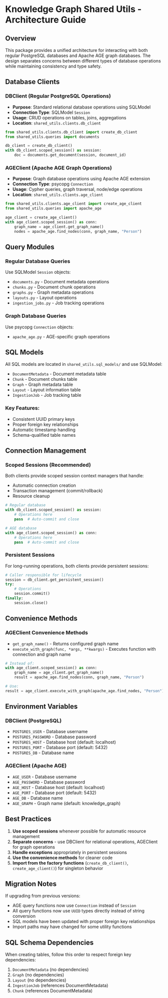 # Knowledge Graph Shared Utils - Architecture Guide

## Overview

This package provides a unified architecture for interacting with both regular PostgreSQL databases and Apache AGE graph databases. The design separates concerns between different types of database operations while maintaining consistency and type safety.

## Database Clients

### DBClient (Regular PostgreSQL Operations)
- **Purpose**: Standard relational database operations using SQLModel
- **Connection Type**: SQLModel `Session`
- **Usage**: CRUD operations on tables, joins, aggregations
- **Location**: `shared_utils.clients.db_client`

```python
from shared_utils.clients.db_client import create_db_client
from shared_utils.queries import documents

db_client = create_db_client()
with db_client.scoped_session() as session:
    doc = documents.get_document(session, document_id)
```

### AGEClient (Apache AGE Graph Operations)
- **Purpose**: Graph database operations using Apache AGE extension
- **Connection Type**: psycopg `Connection`
- **Usage**: Cypher queries, graph traversal, node/edge operations
- **Location**: `shared_utils.clients.age_client`

```python
from shared_utils.clients.age_client import create_age_client
from shared_utils.queries import apache_age

age_client = create_age_client()
with age_client.scoped_session() as conn:
    graph_name = age_client.get_graph_name()
    nodes = apache_age.find_nodes(conn, graph_name, "Person")
```

## Query Modules

### Regular Database Queries
Use SQLModel `Session` objects:
- `documents.py` - Document metadata operations
- `chunks.py` - Document chunk operations  
- `graphs.py` - Graph metadata operations
- `layouts.py` - Layout operations
- `ingestion_jobs.py` - Job tracking operations

### Graph Database Queries
Use psycopg `Connection` objects:
- `apache_age.py` - AGE-specific graph operations

## SQL Models

All SQL models are located in `shared_utils.sql_models/` and use SQLModel:
- `DocumentMetadata` - Document metadata table
- `Chunk` - Document chunks table
- `Graph` - Graph metadata table
- `Layout` - Layout information table
- `IngestionJob` - Job tracking table

### Key Features:
- Consistent UUID primary keys
- Proper foreign key relationships
- Automatic timestamp handling
- Schema-qualified table names

## Connection Management

### Scoped Sessions (Recommended)
Both clients provide scoped session context managers that handle:
- Automatic connection creation
- Transaction management (commit/rollback)
- Resource cleanup

```python
# Regular database
with db_client.scoped_session() as session:
    # Operations here
    pass  # Auto-commit and close

# AGE database  
with age_client.scoped_session() as conn:
    # Operations here
    pass  # Auto-commit and close
```

### Persistent Sessions
For long-running operations, both clients provide persistent sessions:

```python
# Caller responsible for lifecycle
session = db_client.get_persistent_session()
try:
    # Operations
    session.commit()
finally:
    session.close()
```

## Convenience Methods

### AGEClient Convenience Methods
- `get_graph_name()` - Returns configured graph name
- `execute_with_graph(func, *args, **kwargs)` - Executes function with connection and graph name

```python
# Instead of:
with age_client.scoped_session() as conn:
    graph_name = age_client.get_graph_name()
    result = apache_age.find_nodes(conn, graph_name, "Person")

# Use:
result = age_client.execute_with_graph(apache_age.find_nodes, "Person")
```

## Environment Variables

### DBClient (PostgreSQL)
- `POSTGRES_USER` - Database username
- `POSTGRES_PASSWORD` - Database password  
- `POSTGRES_HOST` - Database host (default: localhost)
- `POSTGRES_PORT` - Database port (default: 5432)
- `POSTGRES_DB` - Database name

### AGEClient (Apache AGE)
- `AGE_USER` - Database username
- `AGE_PASSWORD` - Database password
- `AGE_HOST` - Database host (default: localhost)  
- `AGE_PORT` - Database port (default: 5432)
- `AGE_DB` - Database name
- `AGE_GRAPH` - Graph name (default: knowledge_graph)

## Best Practices

1. **Use scoped sessions** whenever possible for automatic resource management
2. **Separate concerns** - use DBClient for relational operations, AGEClient for graph operations
3. **Handle exceptions** appropriately in persistent sessions
4. **Use the convenience methods** for cleaner code
5. **Import from the factory functions** (`create_db_client()`, `create_age_client()`) for singleton behavior

## Migration Notes

If upgrading from previous versions:
- AGE query functions now use `Connection` instead of `Session`
- All query functions now use `UUID` types directly instead of string conversion
- SQL models have been updated with proper foreign key relationships
- Import paths may have changed for some utility functions

## SQL Schema Dependencies

When creating tables, follow this order to respect foreign key dependencies:
1. `DocumentMetadata` (no dependencies)
2. `Graph` (no dependencies)  
3. `Layout` (no dependencies)
4. `IngestionJob` (references DocumentMetadata)
5. `Chunk` (references DocumentMetadata)
